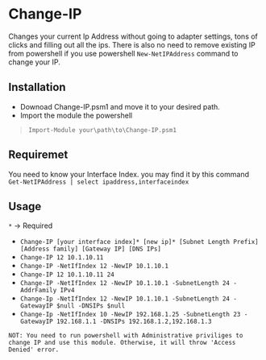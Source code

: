 # Change-IP

Changes your current Ip Address without going to adapter settings, tons of clicks and filling out all the ips.
There is also no need to remove existing IP from powershell if you use powershell `New-NetIPAddress` command to change your IP.


## Installation

* Downoad Change-IP.psm1 and move it to your desired path.
* Import the module the powershell
> `Import-Module your\path\to\Change-IP.psm1`

## Requiremet

You need to know your Interface Index. you may find it by this command
`Get-NetIPAddress | select ipaddress,interfaceindex`

## Usage
`*` -> Required

* `Change-IP [your interface index]* [new ip]* [Subnet Length Prefix] [Address family] [Gateway IP] [DNS IPs]`
* `Change-IP 12 10.1.10.11`
* `Change-IP -NetIfIndex 12 -NewIP 10.1.10.1`
* `Change-IP 12 10.1.10.11 24`
* `Change-IP -NetIfIndex 12 -NewIP 10.1.10.1 -SubnetLength 24 -AddrFamily IPv4`
* `Change-Ip -NetIfIndex 12 -NewIP 10.1.10.1 -SubnetLength 24 -GatewayIP $null -DNSIPs $null`
* `Change-Ip -NetIfIndex 10 -NewIP 192.168.1.25 -SubnetLength 23 -GatewayIP 192.168.1.1 -DNSIPs 192.168.1.2,192.168.1.3`

`NOT: You need to run powershell with Administrative priviliges to change IP and use this module. Otherwise, it will throw 'Access Denied' error.`